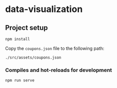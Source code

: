 # data-visualization

## Project setup
```
npm install
```
Copy the `coupons.json` file to the following path:
```
./src/assets/coupons.json
```

### Compiles and hot-reloads for development
```
npm run serve
```
